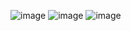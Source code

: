 ![image](https://github.com/realg701/react-dice/assets/125727302/d984e35b-7baf-4a2f-83cb-8ddb8a02779f)
![image](https://github.com/realg701/react-dice/assets/125727302/eb629266-699f-478c-aa04-dcdbf0fbb701)
![image](https://github.com/realg701/react-dice/assets/125727302/5b32c173-3dd2-45b9-a966-3608d285a92e)


